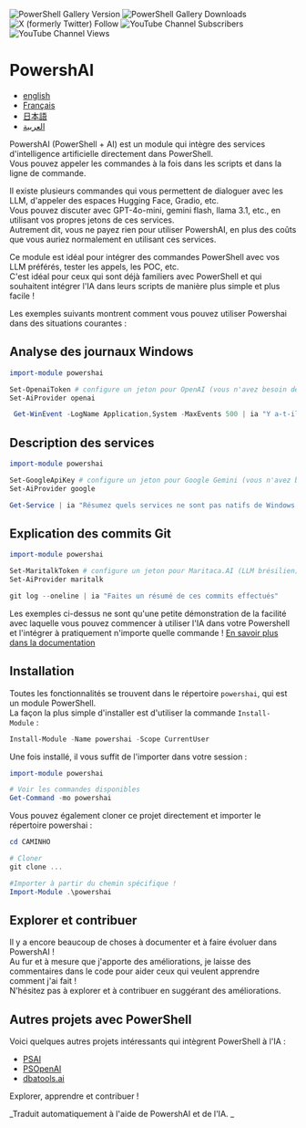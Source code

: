 ﻿![PowerShell Gallery Version](https://img.shields.io/powershellgallery/v/powershai)
![PowerShell Gallery Downloads](https://img.shields.io/powershellgallery/dt/powershai)
![X (formerly Twitter) Follow](https://img.shields.io/twitter/follow/iatalking)
![YouTube Channel Subscribers](https://img.shields.io/youtube/channel/subscribers/UCtNVhWslzx_yjbIX8JIYang)
![YouTube Channel Views](https://img.shields.io/youtube/channel/views/UCtNVhWslzx_yjbIX8JIYang)


# PowershAI

* [english](docs/en-US/START-README.md)
* [Français](docs/fr-FR/START-README.md)
* [日本語](docs/ja-JP/START-README.md)
* [العربية](docs/sa-SA/START-README.md)

PowershAI (PowerShell + AI) est un module qui intègre des services d'intelligence artificielle directement dans PowerShell.  
Vous pouvez appeler les commandes à la fois dans les scripts et dans la ligne de commande.  

Il existe plusieurs commandes qui vous permettent de dialoguer avec les LLM, d'appeler des espaces Hugging Face, Gradio, etc.  
Vous pouvez discuter avec GPT-4o-mini, gemini flash, llama 3.1, etc., en utilisant vos propres jetons de ces services.  
Autrement dit, vous ne payez rien pour utiliser PowershAI, en plus des coûts que vous auriez normalement en utilisant ces services.  

Ce module est idéal pour intégrer des commandes PowerShell avec vos LLM préférés, tester les appels, les POC, etc.  
C'est idéal pour ceux qui sont déjà familiers avec PowerShell et qui souhaitent intégrer l'IA dans leurs scripts de manière plus simple et plus facile !

Les exemples suivants montrent comment vous pouvez utiliser Powershai dans des situations courantes :

## Analyse des journaux Windows 
```powershell 
import-module powershai 

Set-OpenaiToken # configure un jeton pour OpenAI (vous n'avez besoin de le faire qu'une fois)
Set-AiProvider openai 

 Get-WinEvent -LogName Application,System -MaxEvents 500 | ia "Y a-t-il un événement important ?"
```

## Description des services 
```powershell 
import-module powershai 

Set-GoogleApiKey # configure un jeton pour Google Gemini (vous n'avez besoin de le faire qu'une fois)
Set-AiProvider google

Get-Service | ia "Résumez quels services ne sont pas natifs de Windows et peuvent représenter un risque"
```

## Explication des commits Git 
```powershell 
import-module powershai 

Set-MaritalkToken # configure un jeton pour Maritaca.AI (LLM brésilien)
Set-AiProvider maritalk

git log --oneline | ia "Faites un résumé de ces commits effectués"
```


Les exemples ci-dessus ne sont qu'une petite démonstration de la facilité avec laquelle vous pouvez commencer à utiliser l'IA dans votre Powershell et l'intégrer à pratiquement n'importe quelle commande !
[En savoir plus dans la documentation](docs/pt-BR)

## Installation

Toutes les fonctionnalités se trouvent dans le répertoire `powershai`, qui est un module PowerShell.  
La façon la plus simple d'installer est d'utiliser la commande `Install-Module` :

```powershell
Install-Module -Name powershai -Scope CurrentUser
```

Une fois installé, il vous suffit de l'importer dans votre session :

```powershell
import-module powershai

# Voir les commandes disponibles
Get-Command -mo powershai
```

Vous pouvez également cloner ce projet directement et importer le répertoire powershai :

```powershell
cd CAMINHO

# Cloner
git clone ...

#Importer à partir du chemin spécifique !
Import-Module .\powershai
```

## Explorer et contribuer

Il y a encore beaucoup de choses à documenter et à faire évoluer dans PowershAI !  
Au fur et à mesure que j'apporte des améliorations, je laisse des commentaires dans le code pour aider ceux qui veulent apprendre comment j'ai fait !  
N'hésitez pas à explorer et à contribuer en suggérant des améliorations.

## Autres projets avec PowerShell

Voici quelques autres projets intéressants qui intègrent PowerShell à l'IA :

- [PSAI](https://github.com/dfinke/PSAI)
- [PSOpenAI](https://github.com/mkht/PSOpenAI)
- [dbatools.ai](https://github.com/potatoqualitee/dbatools.ai)

Explorer, apprendre et contribuer !




<!--PowershaiAiDocBlockStart-->
_Traduit automatiquement à l'aide de PowershAI et de l'IA. 
_
<!--PowershaiAiDocBlockEnd-->
